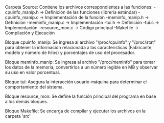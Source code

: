 Carpeta Source:
Contiene los archivos correspondientes a las funciones:
	-cpuinfo_manip.h -> Definición de las funciones (librería estándar)
	-cpuinfo_manip.c -> Implementación de la función 
	-meminfo_manip.h -> Definición
	-meminfo_manip.c -> Implementación
	-tui.h		 -> Definición
	-tui.c		 -> Implementación
	-resource_mon.c  -> Código principal
	-Makefile        -> Compilación y Ejecución


Bloque cpuinfo_manip:
	Se ingresa al archivo "/proc/cpuinfo" y "/proc/stat" para obtener la información relacionada a las características
	(Fabricante, modelo y número de hilos) y porcentajes de uso del procesador.

Bloque meminfo_manip:
	Se ingresa al archivo "/proc/meminfo" para tomar los datos de la memoria, convertirlos a un número legible en MB y
	observar su uso en valor porcentual.

Bloque tui:
	Asegura la interacción usuario-máquina para determinar el comportamiento del sistema.

Bloque resource_mon:
	Se define la función principal del programa en base a los demás bloques.

Bloque Makefile:
	Se encarga de compilar y ejecutar los archivos en la carpeta 'src'

